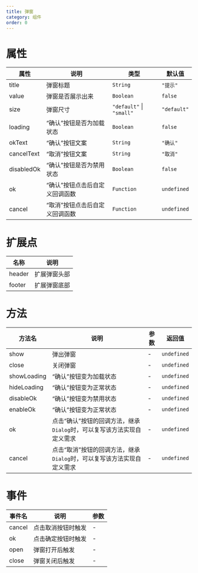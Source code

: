 ```yaml
---
title: 弹窗
category: 组件
order: 0
---
```


# 属性

| 属性 | 说明 | 类型 | 默认值 |
| --- | --- | --- | --- |
| title | 弹窗标题 | `String` | `"提示"` |
| value | 弹窗是否展示出来 | `Boolean` | `false` |
| size | 弹窗尺寸 | `"default"` &#124; `"small"` | `"default"` |
| loading | “确认”按钮是否为加载状态 | `Boolean` | `false` |
| okText | “确认”按钮文案 | `String` | `"确认"` |
| cancelText | “取消”按钮文案 | `String` | `"取消"` |
| disabledOk | “确认”按钮是否为禁用状态 | `Boolean` | `false` |
| ok | “确认”按钮点击后自定义回调函数 | `Function` | `undefined` |
| cancel | “取消”按钮点击后自定义回调函数 | `Function` | `undefined` |

# 扩展点

| 名称 | 说明 |
| --- | --- |
| header | 扩展弹窗头部 |
| footer | 扩展弹窗底部 |

# 方法

| 方法名 | 说明 | 参数 | 返回值 |
| --- | --- | --- | --- |
| show | 弹出弹窗 | - | `undefined` |
| close | 关闭弹窗 | - | `undefined` |
| showLoading | “确认”按钮变为加载状态 | - | `undefined` |
| hideLoading | “确认”按钮变为正常状态 | - | `undefined` |
| disableOk | “确认”按钮变为禁用状态 | - | `undefined` |
| enableOk | “确认”按钮变为正常状态 | - | `undefined` |
| ok | 点击“确认”按钮的回调方法，继承`Dialog`时，可以复写该方法实现自定义需求 | - | `undefined` |
| cancel | 点击“取消”按钮的回调方法，继承`Dialog`时，可以复写该方法实现自定义需求 | - | `undefined` |

# 事件

| 事件名 | 说明 | 参数 |
| --- | --- | --- |
| cancel | 点击取消按钮时触发 | - |
| ok | 点击确定按钮时触发 | - |
| open | 弹窗打开后触发 | - |
| close | 弹窗关闭后触发 | - |
